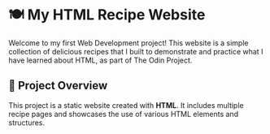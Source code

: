 # 🍽️ My HTML Recipe Website

Welcome to my first Web Development project! This website is a simple collection of delicious recipes that I built to demonstrate and practice what I have learned about HTML, as part of The Odin Project.

## 🌟 Project Overview

This project is a static website created with **HTML**. It includes multiple recipe pages and showcases the use of various HTML elements and structures.

